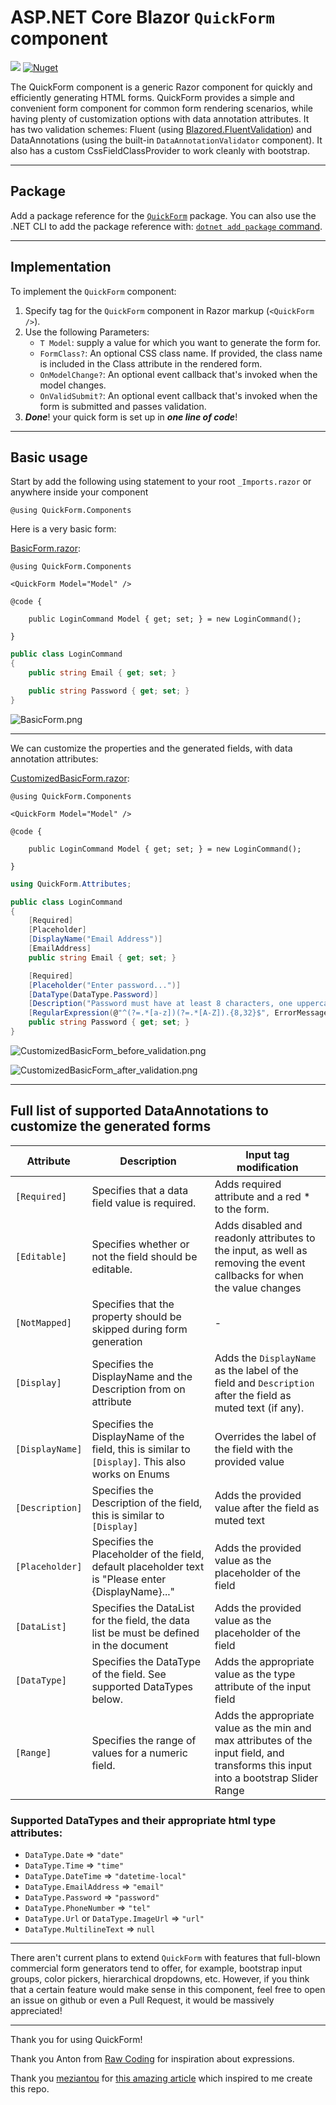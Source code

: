﻿# ASP.NET Core Blazor `QuickForm` component


 [![](https://dcbadge.vercel.app/api/server/DsAXsMuEbx?style=flat)](https://discord.gg/DsAXsMuEbx)
[![Nuget](https://img.shields.io/nuget/v/QuickForm)](https://www.nuget.org/packages/QuickForm/)

The QuickForm component is a generic Razor component for quickly and efficiently generating HTML forms.
QuickForm provides a simple and convenient form component for common form rendering scenarios,
while having plenty of customization options with data annotation attributes. It has two validation schemes:
Fluent (using [Blazored.FluentValidation](https://github.com/Blazored/FluentValidation))
and DataAnnotations (using the built-in `DataAnnotationValidator` component).
It also has a custom CssFieldClassProvider to work cleanly with bootstrap.

---

## Package

Add a package reference for the [`QuickForm`](https://www.nuget.org/packages/QuickForm) package.
You can also use the .NET CLI to add the package reference
with: [`dotnet add package` command](https://learn.microsoft.com/en-us/dotnet/core/tools/dotnet-add-package).

---

## Implementation

To implement the `QuickForm` component:

1. Specify tag for the `QuickForm` component in Razor markup (`<QuickForm />`).
2. Use the following Parameters:
    * `T Model`: supply a value for which you want to generate the form for.
    * `FormClass?`: An optional CSS class name. If provided, the class name is included in the Class attribute in the
      rendered form.
    * `OnModelChange?`: An optional event callback that's invoked when the model changes.
    * `OnValidSubmit?`: An optional event callback that's invoked when the form is submitted and passes validation.
3. ***Done***! your quick form is set up in ***one line of code***!

---

## Basic usage

Start by add the following using statement to your root `_Imports.razor` or anywhere inside your component

```razor
@using QuickForm.Components
```

Here is a very basic form:

[BasicForm.razor](./samples/BasicForm.razor):

```razor
@using QuickForm.Components

<QuickForm Model="Model" />

@code {
    
    public LoginCommand Model { get; set; } = new LoginCommand();
    
}
```

```csharp
public class LoginCommand
{
    public string Email { get; set; }

    public string Password { get; set; }
}
```

![BasicForm.png](https://raw.githubusercontent.com/ddjerqq/QuickForm/master/assets/BasicForm.razor.png)

---

We can customize the properties and the generated fields, with data annotation attributes:

[CustomizedBasicForm.razor](./samples/CustomizedBasicForm.razor):

```razor
@using QuickForm.Components

<QuickForm Model="Model" />

@code {

    public LoginCommand Model { get; set; } = new LoginCommand();

}
```

```csharp
using QuickForm.Attributes;

public class LoginCommand
{
    [Required]
    [Placeholder]
    [DisplayName("Email Address")]
    [EmailAddress]
    public string Email { get; set; }

    [Required]
    [Placeholder("Enter password...")]
    [DataType(DataType.Password)]
    [Description("Password must have at least 8 characters, one uppercase letter, one lowercase letter ...")]
    [RegularExpression(@"^(?=.*[a-z])(?=.*[A-Z]).{8,32}$", ErrorMessage = "Password must have at least 8 characters, one uppercase letter, one lowercase letter ...")]
    public string Password { get; set; }
}
```

![CustomizedBasicForm_before_validation.png](https://raw.githubusercontent.com/ddjerqq/QuickForm/master/assets/CustomizedBasicForm.razor_before_validation.png)

![CustomizedBasicForm_after_validation.png](https://raw.githubusercontent.com/ddjerqq/QuickForm/master/assets/CustomizedBasicForm.razor_after_validation.png)

---

## Full list of supported DataAnnotations to customize the generated forms

| Attribute       | Description                                                                                         | Input tag modification                                                                                                               |
|-----------------|-----------------------------------------------------------------------------------------------------|--------------------------------------------------------------------------------------------------------------------------------------|
| `[Required]`    | Specifies that a data field value is required.                                                      | Adds required attribute and a red * to the form.                                                                                     |
| `[Editable]`    | Specifies whether or not the field should be editable.                                              | Adds disabled and readonly attributes to the input, as well as removing the event callbacks for when the value changes               |
| `[NotMapped]`   | Specifies that the property should be skipped during form generation                                | -                                                                                                                                    |
| `[Display]`     | Specifies the DisplayName and the Description from on attribute                                     | Adds the `DisplayName` as the label of the field and `Description` after the field as muted text (if any).                           |
| `[DisplayName]` | Specifies the DisplayName of the field, this is similar to `[Display]`. This also works on Enums    | Overrides the label of the field with the provided value                                                                             |
| `[Description]` | Specifies the Description of the field, this is similar to `[Display]`                              | Adds the provided value after the field as muted text                                                                                |
| `[Placeholder]` | Specifies the Placeholder of the field, default placeholder text is "Please enter {DisplayName}..." | Adds the provided value as the placeholder of the field                                                                              |
| `[DataList]`    | Specifies the DataList for the field, the data list be must be defined in the document              | Adds the provided value as the placeholder of the field                                                                              |
| `[DataType]`    | Specifies the DataType of the field. See supported DataTypes below.                                 | Adds the appropriate value as the type attribute of the input field                                                                  |
| `[Range]`       | Specifies the range of values for a numeric field.                                                  | Adds the appropriate value as the min and max attributes of the input field, and transforms this input into a bootstrap Slider Range |

### Supported DataTypes and their appropriate html type attributes:

* `DataType.Date` => `"date"`
* `DataType.Time` => `"time"`
* `DataType.DateTime` => `"datetime-local"`
* `DataType.EmailAddress` => `"email"`
* `DataType.Password` => `"password"`
* `DataType.PhoneNumber` => `"tel"`
* `DataType.Url` or `DataType.ImageUrl` => `"url"`
* `DataType.MultilineText` => `null`

---

There aren't current plans to extend `QuickForm` with features that full-blown commercial form generators tend to offer,
for example, bootstrap input groups, color pickers, hierarchical dropdowns, etc.
However, if you think that a certain feature would make sense in this component, feel free to open an issue on github
or even a Pull Request, it would be massively appreciated!

---

Thank you for using QuickForm!

Thank you Anton from [Raw Coding](https://www.youtube.com/@RawCoding) for inspiration about expressions.

Thank you [meziantou](https://github.com/meziantou) for [this amazing article](https://www.meziantou.net/automatically-generate-a-form-from-an-object-in-blazor.htm) which inspired to me create this repo.
